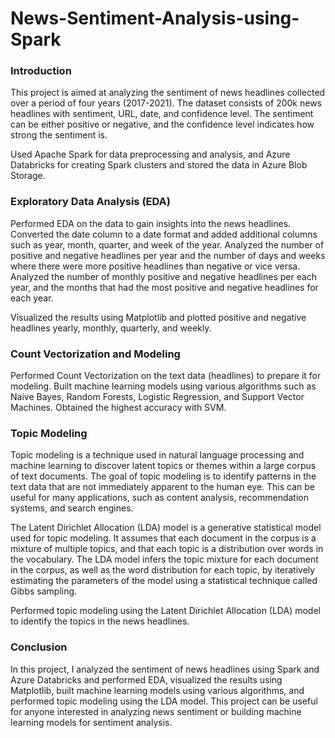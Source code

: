# News-Sentiment-Analysis-using-Spark

### Introduction
This project is aimed at analyzing the sentiment of news headlines collected over a period of four years (2017-2021). The dataset consists of 200k news headlines with sentiment, URL, date, and confidence level. The sentiment can be either positive or negative, and the confidence level indicates how strong the sentiment is.

Used Apache Spark for data preprocessing and analysis, and Azure Databricks for creating Spark clusters and stored the data in Azure Blob Storage. 

### Exploratory Data Analysis (EDA)
Performed EDA on the data to gain insights into the news headlines. Converted the date column to a date format and added additional columns such as year, month, quarter, and week of the year. Analyzed the number of positive and negative headlines per year and the number of days and weeks where there were more positive headlines than negative or vice versa. Analyzed the number of monthly positive and negative headlines per each year, and the months that had the most positive and negative headlines for each year.

Visualized the results using Matplotlib and plotted positive and negative headlines yearly, monthly, quarterly, and weekly.

### Count Vectorization and Modeling
Performed Count Vectorization on the text data (headlines) to prepare it for modeling. Built machine learning models using various algorithms such as Naive Bayes, Random Forests, Logistic Regression, and Support Vector Machines. Obtained the highest accuracy with SVM.

### Topic Modeling
Topic modeling is a technique used in natural language processing and machine learning to discover latent topics or themes within a large corpus of text documents. The goal of topic modeling is to identify patterns in the text data that are not immediately apparent to the human eye. This can be useful for many applications, such as content analysis, recommendation systems, and search engines.

The Latent Dirichlet Allocation (LDA) model is a generative statistical model used for topic modeling. It assumes that each document in the corpus is a mixture of multiple topics, and that each topic is a distribution over words in the vocabulary. The LDA model infers the topic mixture for each document in the corpus, as well as the word distribution for each topic, by iteratively estimating the parameters of the model using a statistical technique called Gibbs sampling.

Performed topic modeling using the Latent Dirichlet Allocation (LDA) model to identify the topics in the news headlines.

### Conclusion
In this project, I analyzed the sentiment of news headlines using Spark and Azure Databricks and performed EDA, visualized the results using Matplotlib, built machine learning models using various algorithms, and performed topic modeling using the LDA model. This project can be useful for anyone interested in analyzing news sentiment or building machine learning models for sentiment analysis.
